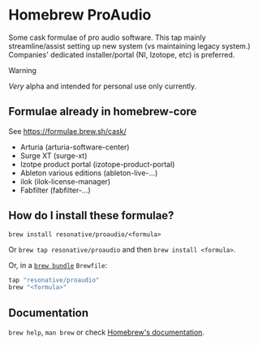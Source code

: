 # Homebrew ProAudio

Some cask formulae of pro audio software. This tap mainly streamline/assist setting up new system (vs maintaining legacy system.) Companies' dedicated installer/portal (NI, Izotope, etc) is preferred.

> [!WARNING]
> _Very_ alpha and intended for personal use only currently.

## Formulae already in homebrew-core

See https://formulae.brew.sh/cask/
* Arturia (arturia-software-center)
* Surge XT (surge-xt)
* Izotpe product portal (izotope-product-portal)
* Ableton various editions (ableton-live-...)
* ilok (ilok-license-manager)
* Fabfilter (fabfilter-...)


## How do I install these formulae?

`brew install resonative/proaudio/<formula>`

Or `brew tap resonative/proaudio` and then `brew install <formula>`.

Or, in a [`brew bundle`](https://github.com/Homebrew/homebrew-bundle) `Brewfile`:

```ruby
tap "resonative/proaudio"
brew "<formula>"
```

## Documentation

`brew help`, `man brew` or check [Homebrew's documentation](https://docs.brew.sh).

